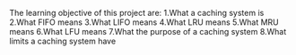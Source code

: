 The learning objective of this project are:
1.What a caching system is
2.What FIFO means
3.What LIFO means
4.What LRU means
5.What MRU means
6.What LFU means
7.What the purpose of a caching system
8.What limits a caching system have
